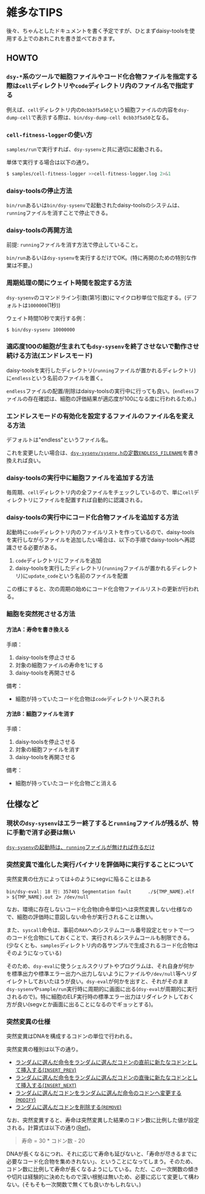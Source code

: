 # 雑多なTIPS

後々、ちゃんとしたドキュメントを書く予定ですが、ひとまずdaisy-toolsを使用する上でのあれこれを書き並べておきます。

## HOWTO

### `dsy-*`系のツールで細胞ファイルやコード化合物ファイルを指定する際は`cell`ディレクトリや`code`ディレクトリ内のファイル名で指定する

例えば、`cell`ディレクトリ内の`0cbb3f5a50`という細胞ファイルの内容を`dsy-dump-cell`で表示する際は、`bin/dsy-dump-cell 0cbb3f5a50`となる。

### `cell-fitness-logger`の使い方

`samples/run`で実行すれば、`dsy-sysenv`と共に適切に起動される。

単体で実行する場合は以下の通り。

```bash
$ samples/cell-fitness-logger >>cell-fitness-logger.log 2>&1
```

### daisy-toolsの停止方法

`bin/run`あるいは`bin/dsy-sysenv`で起動されたdaisy-toolsのシステムは、`running`ファイルを消すことで停止できる。

### daisy-toolsの再開方法

前提: `running`ファイルを消す方法で停止していること。

`bin/run`あるいは`dsy-sysenv`を実行するだけでOK。(特に再開のための特別な作業は不要。)

### 周期処理の間にウェイト時間を設定する方法

`dsy-sysenv`のコマンドライン引数(第1引数)にマイクロ秒単位で指定する。(デフォルトは`1000000`(1秒))

ウェイト時間10秒で実行する例：

```bash
$ bin/dsy-sysenv 10000000
```

### 適応度100の細胞が生まれても`dsy-sysenv`を終了させないで動作させ続ける方法(エンドレスモード)

daisy-toolsを実行したディレクトリ(`running`ファイルが置かれるディレクトリ)に`endless`という名前のファイルを置く。

`endless`ファイルの配置/削除はdaisy-toolsの実行中に行っても良い。(`endless`ファイルの存在確認は、細胞の評価結果が適応度が100になる度に行われるため。)

### エンドレスモードの有効化を設定するファイルのファイル名を変える方法

デフォルトは"endless"というファイル名。

これを変更したい場合は、[`dsy-sysenv/sysenv.h`の定数`ENDLESS_FILENAME`](https://github.com/cupnes/daisy-tools/blob/c576a5e95a24af27cafe396cfb0dca04771473e4/sysenv.h#L15)を書き換えれば良い。

### daisy-toolsの実行中に細胞ファイルを追加する方法

毎周期、`cell`ディレクトリ内の全ファイルをチェックしているので、単に`cell`ディレクトリにファイルを配置すれば自動的に認識される。

### daisy-toolsの実行中にコード化合物ファイルを追加する方法

起動時に`code`ディレクトリ内のファイルリストを作っているので、daisy-toolsを実行しながらファイルを追加したい場合は、以下の手順でdaisy-toolsへ再認識させる必要がある。

1. `code`ディレクトリにファイルを追加
2. daisy-toolsを実行したディレクトリ(`running`ファイルが置かれるディレクトリ)に`update_code`という名前のファイルを配置

この様にすると、次の周期の始めにコード化合物ファイルリストの更新が行われる。

### 細胞を突然死させる方法

#### 方法A：寿命を書き換える

手順：

1. daisy-toolsを停止させる
2. 対象の細胞ファイルの寿命を1にする
3. daisy-toolsを再開させる

備考：

- 細胞が持っていたコード化合物は`code`ディレクトリへ戻される

#### 方法B：細胞ファイルを消す

手順：

1. daisy-toolsを停止させる
2. 対象の細胞ファイルを消す
3. daisy-toolsを再開させる

備考：

- 細胞が持っていたコード化合物ごと消える

## 仕様など

### 現状の`dsy-sysenv`はエラー終了すると`running`ファイルが残るが、特に手動で消す必要は無い

[`dsy-sysenv`の起動時は、`running`ファイルが無ければ作るだけ](https://github.com/cupnes/daisy-tools/blob/c576a5e95a24af27cafe396cfb0dca04771473e4/sysenv.c#L137)

### 突然変異で進化した実行バイナリを評価時に実行することについて

突然変異の仕方によっては↓のようにsegvに陥ることはある

```
bin/dsy-eval: 18 行: 357401 Segmentation fault      ./${TMP_NAME}.elf > ${TMP_NAME}.out 2> /dev/null
```

なお、環境に存在しないコード化合物(命令単位)へは突然変異しない仕様なので、細胞の評価時に意図しない命令が実行されることは無い。

また、`syscall`命令は、事前の`RAX`へのシステムコール番号設定とセットで一つのコード化合物にしておくことで、実行されるシステムコールも制限できる。(少なくとも、`samples`ディレクトリ内の各サンプルで生成されるコード化合物はそのようになっている)

そのため、`dsy-eval`に使うシェルスクリプトやプログラムは、それ自身が何かを標準出力や標準エラー出力へ出力しないようにファイルや`/dev/null`等へリダイレクトしておいたほうが良い。`dsy-eval`が何かを出すと、それがそのまま`dsy-sysenv`や`sample/run`実行時に周期的に画面に出る(`dsy-eval`が周期的に実行されるので)。特に細胞のELF実行時の標準エラー出力はリダイレクトしておく方が良い(segvとか画面に出ることになるのでギョッとする)。

### 突然変異の仕様

突然変異はDNAを構成するコドンの単位で行われる。

突然変異の種別は以下の通り。

- [ランダムに選んだ命令をランダムに選んだコドンの直前に新たなコドンとして挿入する(`INSERT_PREV`)](https://github.com/cupnes/daisy-tools/blob/3ac67d0dc6faaa07269818e3fb6b3d4f53c59a17/cell.c#L490-L491)
- [ランダムに選んだ命令をランダムに選んだコドンの直後に新たなコドンとして挿入する(`INSERT_NEXT`)](https://github.com/cupnes/daisy-tools/blob/3ac67d0dc6faaa07269818e3fb6b3d4f53c59a17/cell.c#L494-L495)
- [ランダムに選んだコドンをランダムに選んだ命令のコドンへ変更する(`MODIFY`)](https://github.com/cupnes/daisy-tools/blob/3ac67d0dc6faaa07269818e3fb6b3d4f53c59a17/cell.c#L498-L499)
- [ランダムに選んだコドンを削除する(`REMOVE`)](https://github.com/cupnes/daisy-tools/blob/3ac67d0dc6faaa07269818e3fb6b3d4f53c59a17/cell.c#L502-L503)

なお、突然変異すると、寿命は突然変異した結果のコドン数に比例した値が設定される。計算式は以下の通り([Ref](https://github.com/cupnes/daisy-tools/blob/205bca87e693d22f2f2e8f245f8a0fbbff479766/cell.c#L514-L516))。

> 寿命 = 30 * コドン数 - 20

DNAが長くなるにつれ、それに応じて寿命も延びないと、「寿命が尽きるまでに必要なコード化合物を集めきれない」、ということになってしまう。そのため、コドン数に比例して寿命が長くなるようにしている。ただ、この一次関数の傾きや切片は経験的に決めたもので深い根拠は無いため、必要に応じて変更して構わない。(そもそも一次関数で無くても良いかもしれない。)
